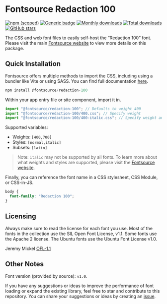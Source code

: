 # Fontsource Redaction 100

[![npm (scoped)](https://img.shields.io/npm/v/@fontsource/redaction-100?color=brightgreen)](https://www.npmjs.com/package/@fontsource/redaction-100) [![Generic badge](https://img.shields.io/badge/fontsource-passing-brightgreen)](https://github.com/fontsource/fontsource) [![Monthly downloads](https://badgen.net/npm/dm/@fontsource/redaction-100)](https://github.com/fontsource/fontsource) [![Total downloads](https://badgen.net/npm/dt/@fontsource/redaction-100)](https://github.com/fontsource/fontsource) [![GitHub stars](https://img.shields.io/github/stars/fontsource/fontsource.svg?style=social&label=Star)](https://github.com/fontsource/fontsource/stargazers)

The CSS and web font files to easily self-host the “Redaction 100” font. Please visit the main [Fontsource website](https://fontsource.org/fonts/redaction-100) to view more details on this package.

## Quick Installation

Fontsource offers multiple methods to import the CSS, including using a bundler like Vite or using SASS. You can find full documentation [here](https://fontsource.org/docs/getting-started/introduction).

```javascript
npm install @fontsource/redaction-100
```

Within your app entry file or site component, import it in.

```javascript
import "@fontsource/redaction-100"; // Defaults to weight 400
import "@fontsource/redaction-100/400.css"; // Specify weight
import "@fontsource/redaction-100/400-italic.css"; // Specify weight and style
```

Supported variables:
- Weights: `[400,700]`
- Styles: `[normal,italic]`
- Subsets: `[latin]`

> Note: `italic` may not be supported by all fonts. To learn more about what weights and styles are supported, please visit the [Fontsource website](https://fontsource.org/fonts/redaction-100).

Finally, you can reference the font name in a CSS stylesheet, CSS Module, or CSS-in-JS.

```css
body {
  font-family: "Redaction 100";
}
```

## Licensing
Always make sure to read the license for each font you use. Most of the fonts in the collection use the SIL Open Font License, v1.1. Some fonts use the Apache 2 license. The Ubuntu fonts use the Ubuntu Font License v1.0.

Jeremy Mickel
[OFL-1.1](https://www.redaction.us/)

## Other Notes
Font version (provided by source): `v1.0`.

If you have any suggestions or ideas to improve the performance of font loading or expand the existing library, feel free to star and contribute to this repository. You can share your suggestions or ideas by creating an [issue](https://github.com/fontsource/fontsource/issues).